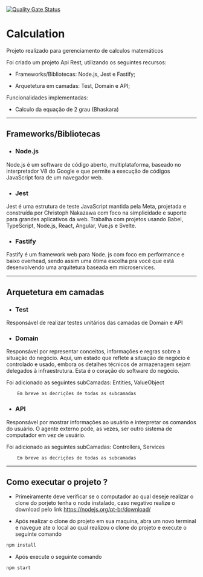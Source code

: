 [![Quality Gate Status](https://sonarcloud.io/api/project_badges/measure?project=ZoeStyle_Formula_bhaskara&metric=alert_status)](https://sonarcloud.io/summary/new_code?id=ZoeStyle_Formula_bhaskara)

# Calculation

Projeto realizado para gerenciamento de calculos matemáticos

Foi criado um projeto Api Rest, utilizando os seguintes recursos:

- Frameworks/Bibliotecas: Node.js, Jest e Fastify;

- Arquetetura em camadas: Test, Domain e API;

Funcionalidades implementadas:

- Calculo da equação de 2 grau (Bhaskara)

---

## Frameworks/Bibliotecas

- ### Node.js

Node.js é um software de código aberto, multiplataforma, baseado no interpretador V8 do Google e que permite a execução de códigos JavaScript fora de um navegador web.

- ### Jest

Jest é uma estrutura de teste JavaScript mantida pela Meta, projetada e construída por Christoph Nakazawa com foco na simplicidade e suporte para grandes aplicativos da web. Trabalha com projetos usando Babel, TypeScript, Node.js, React, Angular, Vue.js e Svelte.

- ### Fastify

Fastify é um framework web para Node. js com foco em performance e baixo overhead, sendo assim uma ótima escolha pra você que está desenvolvendo uma arquitetura baseada em microservices.

---

## Arquetetura em camadas

- ### Test

Responsável de realizar testes unitários das camadas de Domain e API

- ### Domain

Responsável por representar conceitos, informações e regras sobre a situação do negócio. Aqui, um estado que reflete a situação de negócio é controlado e usado, embora os detalhes técnicos de armazenagem sejam delegados à infraestrutura. Esta é o coração do software do negócio.

Foi adicionado as seguintes subCamadas: Entities, ValueObject

        Em breve as decrições de todas as subcamadas
               

- ### API

Responsável por mostrar informações ao usuário e interpretar os comandos do usuário. O agente externo pode, as vezes, ser outro sistema de computador em vez de usuário.

Foi adicionado as seguintes subCamadas: Controllers, Services

        Em breve as decrições de todas as subcamadas
 
 ---
 
 ## Como executar o projeto ?
 
 - Primeiramente deve verificar se o computador ao qual deseje realizar o clone do porjeto tenha o node instalado, caso negativo realize o download pelo link https://nodejs.org/pt-br/download/
 
 - Após realizar o clone do projeto em sua maquina, abra um novo terminal e navegue ate o local ao qual realizou o clone do projeto e execute o seguinte comando
 
 ~~~ csharp
npm install
~~~

- Após execute o seguinte comando
 ~~~ csharp
npm start
~~~

